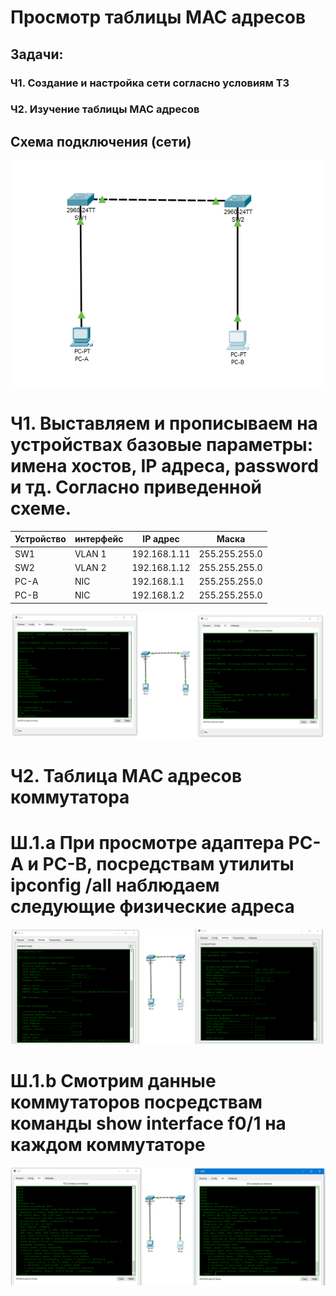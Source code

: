# Просмотр таблицы MAC адресов

## Задачи:
### Ч1. Создание и настройка сети согласно условиям ТЗ
### Ч2. Изучение таблицы MAC адресов
    
## Схема подключения (сети)

![](https://github.com/Grotemast/STUDIES/blob/main/DZ%202/DZ%202%20PNG/Screenshot_2.0.png)
   
# Ч1. Выставляем и прописываем на устройствах базовые параметры: имена хостов, IP адреса, password и тд. Согласно приведенной схеме.

 | Устройство | интерфейс |   IP адрес     |      Маска      |
 |------------|-----------|----------------|-----------------|
 |     SW1    |   VLAN 1  |  192.168.1.11  |  255.255.255.0  |
 |     SW2    |   VLAN 2  |  192.168.1.12  |  255.255.255.0  |
 |    PC-A    |     NIC   |  192.168.1.1   |  255.255.255.0  |
 |    PC-B    |     NIC   |  192.168.1.2   |  255.255.255.0  |
 
 
 
 ![](https://github.com/Grotemast/STUDIES/blob/main/DZ%202/DZ%202%20PNG/Screenshot_2.1.png)


# Ч2. Таблица MAC адресов коммутатора

# Ш.1.a  При просмотре адаптера PC-A и PC-B, посредствам утилиты ipconfig /all наблюдаем следующие физические адреса 

 ![](https://github.com/Grotemast/STUDIES/blob/main/DZ%202/DZ%202%20PNG/Screenshot_2.3.png)
 
# Ш.1.b  Смотрим данные коммутаторов посредствам команды show interface f0/1 на каждом коммутаторе
 
 ![](https://github.com/Grotemast/STUDIES/blob/main/DZ%202/DZ%202%20PNG/Screenshot_2.4.png)
 
 

